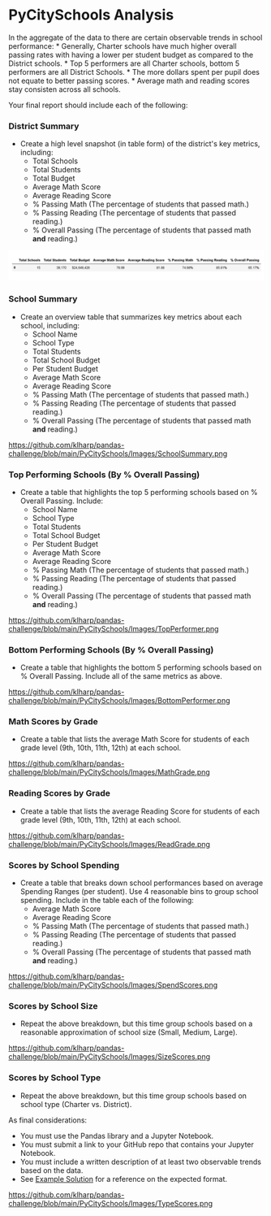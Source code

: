 # PyCitySchools Analysis



In the aggregate of the data to there are certain observable trends in school performance:
    * Generally, Charter schools have much higher overall passing rates with having a lower per student budget as compared to the District schools.
        * Top 5 performers are all Charter schools, bottom 5 performers are all District Schools.
    * The more dollars spent per pupil does not equate to better passing scores.
    * Average math and reading scores stay consisten across all schools.

Your final report should include each of the following:

### District Summary

* Create a high level snapshot (in table form) of the district's key metrics, including:
  * Total Schools
  * Total Students
  * Total Budget
  * Average Math Score
  * Average Reading Score
  * % Passing Math (The percentage of students that passed math.)
  * % Passing Reading (The percentage of students that passed reading.)
  * % Overall Passing (The percentage of students that passed math **and** reading.)
  
![District Summary](Images/District_Summary.png)

### School Summary

* Create an overview table that summarizes key metrics about each school, including:
  * School Name
  * School Type
  * Total Students
  * Total School Budget
  * Per Student Budget
  * Average Math Score
  * Average Reading Score
  * % Passing Math (The percentage of students that passed math.)
  * % Passing Reading (The percentage of students that passed reading.)
  * % Overall Passing (The percentage of students that passed math **and** reading.)
  
https://github.com/klharp/pandas-challenge/blob/main/PyCitySchools/Images/SchoolSummary.png

### Top Performing Schools (By % Overall Passing)

* Create a table that highlights the top 5 performing schools based on % Overall Passing. Include:
  * School Name
  * School Type
  * Total Students
  * Total School Budget
  * Per Student Budget
  * Average Math Score
  * Average Reading Score
  * % Passing Math (The percentage of students that passed math.)
  * % Passing Reading (The percentage of students that passed reading.)
  * % Overall Passing (The percentage of students that passed math **and** reading.)

https://github.com/klharp/pandas-challenge/blob/main/PyCitySchools/Images/TopPerformer.png

### Bottom Performing Schools (By % Overall Passing)

* Create a table that highlights the bottom 5 performing schools based on % Overall Passing. Include all of the same metrics as above.

https://github.com/klharp/pandas-challenge/blob/main/PyCitySchools/Images/BottomPerformer.png

### Math Scores by Grade

* Create a table that lists the average Math Score for students of each grade level (9th, 10th, 11th, 12th) at each school.

https://github.com/klharp/pandas-challenge/blob/main/PyCitySchools/Images/MathGrade.png

### Reading Scores by Grade

* Create a table that lists the average Reading Score for students of each grade level (9th, 10th, 11th, 12th) at each school.

https://github.com/klharp/pandas-challenge/blob/main/PyCitySchools/Images/ReadGrade.png

### Scores by School Spending

* Create a table that breaks down school performances based on average Spending Ranges (per student). Use 4 reasonable bins to group school spending. Include in the table each of the following:
  * Average Math Score
  * Average Reading Score
  * % Passing Math (The percentage of students that passed math.)
  * % Passing Reading (The percentage of students that passed reading.)
  * % Overall Passing (The percentage of students that passed math **and** reading.)
  
https://github.com/klharp/pandas-challenge/blob/main/PyCitySchools/Images/SpendScores.png
  
### Scores by School Size

* Repeat the above breakdown, but this time group schools based on a reasonable approximation of school size (Small, Medium, Large).

https://github.com/klharp/pandas-challenge/blob/main/PyCitySchools/Images/SizeScores.png

### Scores by School Type

* Repeat the above breakdown, but this time group schools based on school type (Charter vs. District).

As final considerations:

* You must use the Pandas library and a Jupyter Notebook.
* You must submit a link to your GitHub repo that contains your Jupyter Notebook.
* You must include a written description of at least two observable trends based on the data.
* See [Example Solution](PyCitySchools/PyCitySchools_starter.ipynb) for a reference on the expected format.

https://github.com/klharp/pandas-challenge/blob/main/PyCitySchools/Images/TypeScores.png

